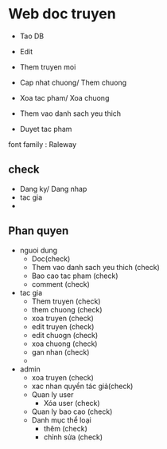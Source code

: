 # Web doc truyen

- Tao DB

- Edit
- Them truyen moi
- Cap nhat chuong/ Them chuong
- Xoa tac pham/ Xoa chuong

- Them vao danh sach yeu thich
- Duyet tac pham

font family : Raleway

## check

- Dang ky/ Dang nhap
- tac gia
-

## Phan quyen

- nguoi dung
    - Doc(check)
    - Them vao danh sach yeu thich (check)
    - Bao cao tac pham (check)
    - comment (check)
- tac gia
    - Them truyen (check)
    - them chuong (check)
    - xoa truyen (check)
    - edit truyen (check)
    - edit chuogn (check)
    - xoa chuong (check)
    - gan nhan (check)
    -
- admin
    - xoa truyen (check)
    - xac nhan quyền tác giả(check)
    - Quan ly user
      - Xóa user (check)
    - Quan ly bao cao (check)
    - Danh mục thể loại
      - thêm (check)
      - chỉnh sửa (check)

